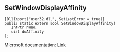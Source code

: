 ## SetWindowDisplayAffinity

```
[DllImport("user32.dll", SetLastError = true)]
public static extern bool SetWindowDisplayAffinity(
   IntPtr hWnd,
   uint dwAffinity
);
```

Microsoft documentation: [Link](https://docs.microsoft.com/en-us/windows/win32/api/winuser/nf-winuser-setwindowdisplayaffinity)
